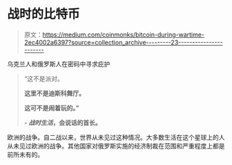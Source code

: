 # 战时的比特币

> 原文：<https://medium.com/coinmonks/bitcoin-during-wartime-2ec4002a6397?source=collection_archive---------23----------------------->

乌克兰人和俄罗斯人在密码中寻求庇护

> “这不是派对。
> 
> **这里不是迪斯科舞厅。**
> 
> **这可不是闹着玩的。”**
> 
> **- *战时生活*，会说话的首长。**

欧洲的战争。自二战以来，世界从未见过这种情况。大多数生活在这个星球上的人从未见过欧洲的战争。其他国家对俄罗斯实施的经济制裁在范围和严重程度上都是前所未有的。